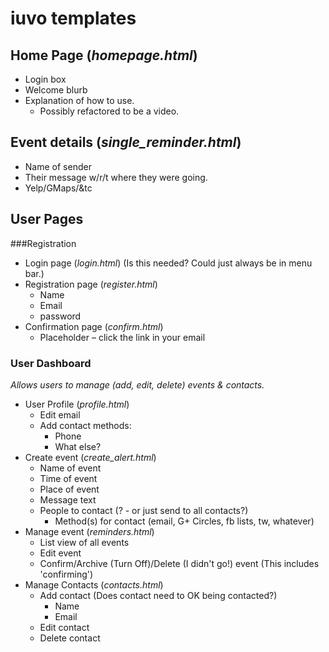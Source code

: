 # iuvo templates

## Home Page (_homepage.html_) ##
* Login box
* Welcome blurb
* Explanation of how to use.
    * Possibly refactored to be a video.

## Event details (_single_reminder.html_)
* Name of sender
* Their message w/r/t where they were going.
* Yelp/GMaps/&tc

## User Pages

###Registration
* Login page (_login.html_) (Is this needed? Could just always be in menu bar.)
* Registration page (_register.html_)
    * Name
    * Email
    * password
* Confirmation page (_confirm.html_)
    * Placeholder – click the link in your email

### User Dashboard

_Allows users to manage (add, edit, delete) events & contacts._

* User Profile (_profile.html_)
    * Edit email
    * Add contact methods:
        * Phone
        * What else?
* Create event (_create_alert.html_)
    * Name of event
    * Time of event
    * Place of event
    * Message text
    * People to contact (? - or just send to all contacts?)
        * Method(s) for contact (email, G+ Circles, fb lists, tw, whatever)
* Manage event (_reminders.html_)
    * List view of all events
    * Edit event
    * Confirm/Archive (Turn Off)/Delete (I didn't go!) event (This includes 'confirming')
* Manage Contacts (_contacts.html_)
    * Add contact (Does contact need to OK being contacted?)
        * Name
        * Email
    * Edit contact
    * Delete contact
